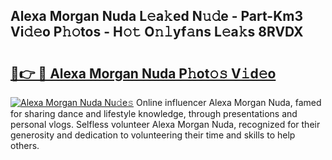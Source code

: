 ## Alexa Morgan Nuda L𝚎a𝚔ed N𝚞𝚍e - Part-Km3 Vi𝚍𝚎o P𝚑𝚘tos - H𝚘𝚝 O𝚗𝚕yf𝚊ns L𝚎a𝚔s 8RVDX

# <h2><a href="http://kf273bi.oniu.top/?m=Alexa+Morgan+Nuda">🔗👉 🔴 Alexa Morgan Nuda P𝚑ot𝚘𝚜 V𝚒d𝚎o</a></h2>

[![Alexa Morgan Nuda Nu𝚍e𝚜](https://i.imgur.com/0qMVB7G.gif)](http://kf273bi.oniu.top/?m=Alexa+Morgan+Nuda)
Online influencer Alexa Morgan Nuda, famed for sharing dance and lifestyle knowledge, through presentations and personal vlogs. Selfless volunteer Alexa Morgan Nuda, recognized for their generosity and dedication to volunteering their time and skills to help others.  
